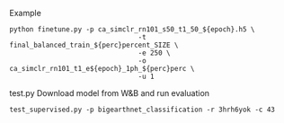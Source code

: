 

Example

```
python finetune.py -p ca_simclr_rn101_s50_t1_50_${epoch}.h5 \
								-t final_balanced_train_${perc}percent_SIZE \
								-e 250 \
								-o ca_simclr_rn101_t1_e${epoch}_1ph_${perc}perc \
								-u 1
```

test.py 
Download model from W&B and run evaluation

```
test_supervised.py -p bigearthnet_classification -r 3hrh6yok -c 43
```

